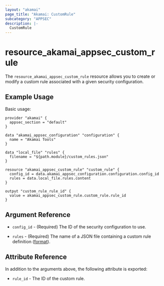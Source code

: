 ```yaml
---
layout: "akamai"
page_title: "Akamai: CustomRule"
subcategory: "APPSEC"
description: |-
  CustomRule
---
```


# resource_akamai_appsec_custom_rule


The `resource_akamai_appsec_custom_rule` resource allows you to create or modify a custom rule associated with a given security configuration.

## Example Usage

Basic usage:

```hcl
provider "akamai" {
  appsec_section = "default"
}

data "akamai_appsec_configuration" "configuration" {
  name = "Akamai Tools"
}

data "local_file" "rules" {
  filename = "${path.module}/custom_rules.json"
}

resource "akamai_appsec_custom_rule" "custom_rule" {
  config_id = data.akamai_appsec_configuration.configuration.config_id
  rules = data.local_file.rules.content
}

output "custom_rule_rule_id" {
  value = akamai_appsec_custom_rule.custom_rule.rule_id
}
```

## Argument Reference

* `config_id` - (Required) The ID of the security configuration to use.

* `rules` - (Required) The name of a JSON file containing a custom rule definition ([format](https://developer.akamai.com/api/cloud_security/application_security/v1.html#postcustomrules)).


## Attribute Reference

In addition to the arguments above, the following attribute is exported:

* `rule_id` - The ID of the custom rule.

